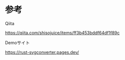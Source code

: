 # 参考

Qiita

https://qiita.com/shisojuice/items/ff3b453bddf64df1f89c

Demoサイト

https://rust-svgconverter.pages.dev/

